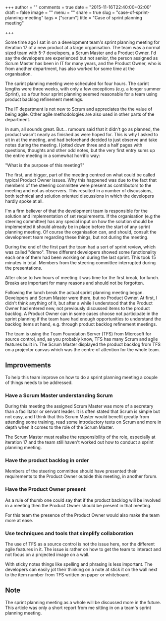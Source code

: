 +++
author = ""
comments = true
date = "2015-11-16T22:40:00+02:00"
draft = false
image = ""
menu = ""
share = true
slug = "case-of-sprint-planning-meeting"
tags = ["scrum"]
title = "Case of sprint planning meeting"

+++

Some time ago I sat in on a development team's sprint planning meeting for iteration 17 of a new product at a large organisation. The team was a normal sized team with 5-7 developers, a Scrum Master and a Product Owner. I'd say the developers are experienced but not senior, the person assigned as Scrum Master has been in IT for many years, and the Product Owner, who is from another department, has also worked for some time at the organisation. 

The sprint planning meeting were scheduled for four hours. The sprint lengths were three weeks, with only a few exceptions (e.g. a longer summer Sprint), so a four hour sprint planning seemed reasonable for a team using product backlog refinement meetings. 

The IT department is not new to Scrum and appreciates the the value of being agile. Other agile methodologies are also used in other parts of the department.

In sum, all sounds great. But... rumours said that it didn't go as planned, the product wasn't nearly as finished as were hoped for. This is why I asked to sit in at the meeting, and had beforehand decided to just observe and take notes during the meeting. I jotted down three and a half pages with questions, thoughts and other odd notes, but the very first entry sums up the entire meeting in a somewhat horrific way:

"What is the purpose of this meeting?"

The first, and bigger, part of the meeting centred on what could be called typical Product Owner issues. Why this happened was due to the fact that members of the steering committee were present as contributors to the meeting and not as observers. This resulted in a number of discussions, both technical and solution oriented discussions in which the developers hardly spoke at all.

I'm a firm believer of that the development team is responsible for the solution and implementation of set requirements. If the organisation (e.g the steering committee) has any special input on how the solution should be implemented it should already be in place before the start of any sprint planning meeting. Of course the organisation can, and should, consult the development team regarding these things, but not during the meeting.

During the end of the first part the team had a sort of sprint review, which was called "demo". Three different developers showed some functionality each one of them had been working on during the last sprint. This took 15 minutes in total. Members from the steering committee interrupted during the presentations.

After close to two hours of meeting it was time for the first break, for lunch. Breaks are important for many reasons and should not be forgotten.

Following the lunch break the actual sprint planning meeting began. Developers and Scrum Master were there, but no Product Owner. At first, I didn't think anything of it, but after a while I understood that the Product Owner had entered new, not previously discussed items to the product backlog. A Product Owner can in some cases choose not participate in the sprint planning if the team have had enough opportunities to understand the backlog items at hand, e.g. through product backlog refinement meetings. 

The team is using the Team Foundation Server (TFS) from Microsoft for source control, and, as you probably know, TFS has many Scrum and agile features built in. The Scrum Master displayed the product backlog from TFS on a projector canvas which was the centre of attention for the whole team.

## Improvements

To help this team improve on how to do a sprint planning meeting a couple of things needs to be addressed. 

### Have a Scrum Master understanding Scrum

During this meeting the assigned Scrum Master was more of a secretary than a facilitator or servant leader. It is often stated that Scrum is simple but not easy, and I think that this Scrum Master would benefit greatly from attending some training, read some introductory texts on Scrum and more in depth when it comes to the role of the Scrum Master.

The Scrum Master must realise the responsibility of the role, especially at iteration 17 and the team still haven't worked out how to conduct a sprint planning meeting.

### Have the product backlog in order

Members of the steering committee should have presented their requirements to the Product Owner outside this meeting, in another forum.

### Have the Product Owner present

As a rule of thumb one could say that if the product backlog will be involved in a meeting then the Product Owner should be present in that meeting.

For this team the presence of the Product Owner would also make the team more at ease.

### Use techniques and tools that simplify collaboration 

The use of TFS as a source control is not the issue here, nor the different agile features in it. The issue is rather on how to get the team to interact and not focus on a projected image on a wall.

With sticky notes things like spelling and phrasing is less important. The developers can easily jot their thinking on a note at stick it on the wall next to the item number from TFS written on paper or whiteboard.

## Note

The sprint planning meeting as a whole will be discussed more in the future. This article was only a short report from me sitting in on a team's sprint planning meeting.
